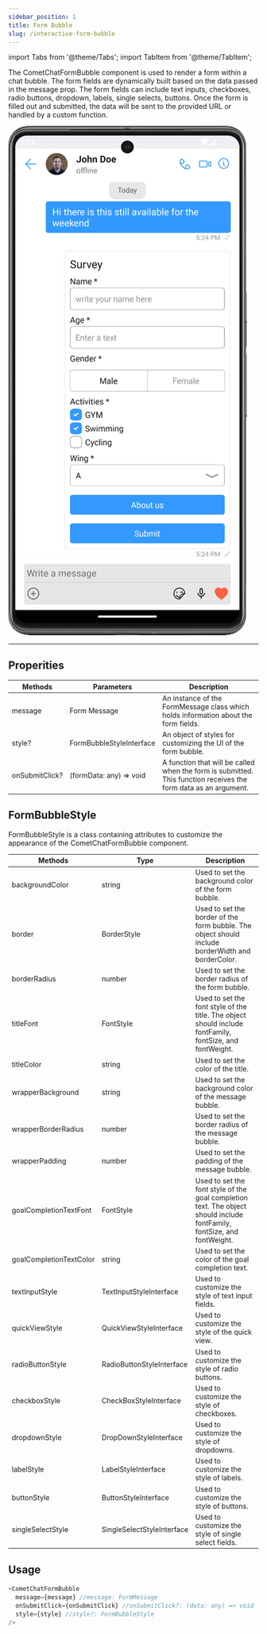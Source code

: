 ```yaml
---
sidebar_position: 1
title: Form Bubble
slug: /interactive-form-bubble
---
```


import Tabs from '@theme/Tabs';
import TabItem from '@theme/TabItem';

The CometChatFormBubble component is used to render a form within a chat bubble. The form fields are dynamically built based on the data passed in the message prop. The form fields can include text inputs, checkboxes, radio buttons, dropdown, labels, single selects, buttons. Once the form is filled out and submitted, the data will be sent to the provided URL or handled by a custom function.

![](./assets/w6gmzttmb4uvbmeckelydu4uv0x6tlwgste1y8byqytuzrb8junukiviheq2mni0.png)

---

## Properities

| Methods        | Parameters               | Description                                                                                                     |
| -------------- | ------------------------ | --------------------------------------------------------------------------------------------------------------- |
| message        | Form Message             | An instance of the FormMessage class which holds information about the form fields.                             |
| style?         | FormBubbleStyleInterface | An object of styles for customizing the UI of the form bubble.                                                  |
| onSubmitClick? | (formData: any) => void  | A function that will be called when the form is submitted. This function receives the form data as an argument. |

## FormBubbleStyle

FormBubbleStyle is a class containing attributes to customize the appearance of the CometChatFormBubble component.

| Methods                 | Type                       | Description                                                                                                             |
| ----------------------- | -------------------------- | ----------------------------------------------------------------------------------------------------------------------- |
| backgroundColor         | string                     | Used to set the background color of the form bubble.                                                                    |
| border                  | BorderStyle                | Used to set the border of the form bubble. The object should include borderWidth and borderColor.                       |
| borderRadius            | number                     | Used to set the border radius of the form bubble.                                                                       |
| titleFont               | FontStyle                  | Used to set the font style of the title. The object should include fontFamily, fontSize, and fontWeight.                |
| titleColor              | string                     | Used to set the color of the title.                                                                                     |
| wrapperBackground       | string                     | Used to set the background color of the message bubble.                                                                 |
| wrapperBorderRadius     | number                     | Used to set the border radius of the message bubble.                                                                    |
| wrapperPadding          | number                     | Used to set the padding of the message bubble.                                                                          |
| goalCompletionTextFont  | FontStyle                  | Used to set the font style of the goal completion text. The object should include fontFamily, fontSize, and fontWeight. |
| goalCompletionTextColor | string                     | Used to set the color of the goal completion text.                                                                      |
| textInputStyle          | TextInputStyleInterface    | Used to customize the style of text input fields.                                                                       |
| quickViewStyle          | QuickViewStyleInterface    | Used to customize the style of the quick view.                                                                          |
| radioButtonStyle        | RadioButtonStyleInterface  | Used to customize the style of radio buttons.                                                                           |
| checkboxStyle           | CheckBoxStyleInterface     | Used to customize the style of checkboxes.                                                                              |
| dropdownStyle           | DropDownStyleInterface     | Used to customize the style of dropdowns.                                                                               |
| labelStyle              | LabelStyleInterface        | Used to customize the style of labels.                                                                                  |
| buttonStyle             | ButtonStyleInterface       | Used to customize the style of buttons.                                                                                 |
| singleSelectStyle       | SingleSelectStyleInterface | Used to customize the style of single select fields.                                                                    |

## Usage

<Tabs>
<TabItem value="ts2" label="Typescript">

```typescript
<CometChatFormBubble
  message={message} //message: FormMessage
  onSubmitClick={onSubmitClick} //onSubmitClick?: (data: any) => void
  style={style} //style?: FormBubbleStyle
/>
```

</TabItem>

</Tabs>
